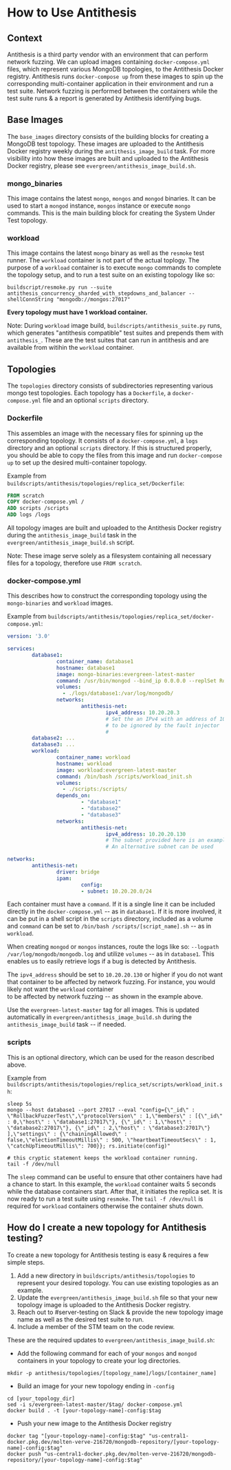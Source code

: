 # How to Use Antithesis

## Context
Antithesis is a third party vendor with an environment that can perform network fuzzing. We can 
upload images containing `docker-compose.yml` files, which represent various MongoDB topologies, to 
the Antithesis Docker registry. Antithesis runs `docker-compose up` from these images to spin up 
the corresponding multi-container application in their environment and run a test suite. Network 
fuzzing is performed between the containers while the test suite runs & a report is generated by 
Antithesis identifying bugs.

## Base Images
The `base_images` directory consists of the building blocks for creating a MongoDB test topology. 
These images are uploaded to the Antithesis Docker registry weekly during the 
`antithesis_image_build` task. For more visibility into how these images are built and uploaded to 
the Antithesis Docker registry, please see `evergreen/antithesis_image_build.sh`.

### mongo_binaries
This image contains the latest `mongo`, `mongos` and `mongod` binaries. It can be used to 
start a `mongod` instance, `mongos` instance or execute `mongo` commands. This is the main building 
block for creating the System Under Test topology.

### workload
This image contains the latest `mongo` binary as well as the `resmoke` test runner. The `workload` 
container is not part of the actual toplogy. The purpose of a `workload` container is to execute 
`mongo` commands to complete the topology setup, and to run a test suite on an existing topology 
like so:
```shell
buildscript/resmoke.py run --suite antithesis_concurrency_sharded_with_stepdowns_and_balancer --shellConnString "mongodb://mongos:27017"
```

**Every topology must have 1 workload container.**

Note: During `workload` image build, `buildscripts/antithesis_suite.py` runs, which generates 
"antithesis compatible" test suites and prepends them with `antithesis_`. These are the test suites 
that can run in antithesis and are available from witihin the `workload` container.

## Topologies
The `topologies` directory consists of subdirectories representing various mongo test topologies. 
Each topology has a `Dockerfile`, a `docker-compose.yml` file and an optional `scripts` directory.

### Dockerfile
This assembles an image with the necessary files for spinning up the corresponding topology. It 
consists of a `docker-compose.yml`, a `logs` directory and an optional `scripts` directory. If this 
is structured properly, you should be able to copy the files from this image and run 
`docker-compose up` to set up the desired multi-container topology.

Example from `buildscripts/antithesis/topologies/replica_set/Dockerfile`:
```Dockerfile
FROM scratch
COPY docker-compose.yml /
ADD scripts /scripts
ADD logs /logs
```

All topology images are built and uploaded to the Antithesis Docker registry during the 
`antithesis_image_build` task in the `evergreen/antithesis_image_build.sh` script.

Note: These image serve solely as a filesystem containing all necessary files for a topology, 
therefore use `FROM scratch`.

### docker-compose.yml
 This describes how to construct the corresponding topology using the 
 `mongo-binaries` and `workload` images.

Example from `buildscripts/antithesis/topologies/replica_set/docker-compose.yml`:
```yml
version: '3.0'

services:
        database1:
                container_name: database1
                hostname: database1
                image: mongo-binaries:evergreen-latest-master
                command: /usr/bin/mongod --bind_ip 0.0.0.0 --replSet RollbackFuzzerTest --logpath /var/log/mongodb/mongodb.log --setParameter enableTestCommands=1
                volumes:
                  - ./logs/database1:/var/log/mongodb/
                networks:
                        antithesis-net:
                                ipv4_address: 10.20.20.3
                                # Set the an IPv4 with an address of 10.20.20.130 or higher
                                # to be ignored by the fault injector
                                #
        database2: ...
        database3: ...
        workload:
                container_name: workload
                hostname: workload
                image: workload:evergreen-latest-master
                command: /bin/bash /scripts/workload_init.sh
                volumes:
                  - ./scripts:/scripts/
                depends_on:
                        - "database1"
                        - "database2"
                        - "database3"
                networks:
                        antithesis-net:
                                ipv4_address: 10.20.20.130
                                # The subnet provided here is an example
                                # An alternative subnet can be used

networks:
        antithesis-net:
                driver: bridge
                ipam:
                        config:
                        - subnet: 10.20.20.0/24

```

Each container must have a `command`. If it is a single line it can be included directly in the 
`docker-compose.yml` -- as in `database1`. If it is more involved, it can be put in a shell script 
in the `scripts` directory, included as a volume and `command` can be set to 
`/bin/bash /scripts/[script_name].sh` -- as in `workload`. 

When creating `mongod` or `mongos` instances, route the logs like so: 
`--logpath /var/log/mongodb/mongodb.log` and utilize `volumes` -- as in `database1`. This enables 
us to easily retrieve logs if a bug is detected by Antithesis.  

The `ipv4_address` should be set to `10.20.20.130` or higher if you do not want that container to 
be affected by network fuzzing. For instance, you would likely not want the `workload` container  
to be affected by network fuzzing -- as shown in the example above.

Use the `evergreen-latest-master` tag for all images. This is updated automatically in 
`evergreen/antithesis_image_build.sh` during the `antithesis_image_build` task -- if needed. 

### scripts
This is an optional directory, which can be used for the reason described above.

Example from `buildscripts/antithesis/topologies/replica_set/scripts/workload_init.sh`:
```shell
sleep 5s
mongo --host database1 --port 27017 --eval "config={\"_id\" : \"RollbackFuzzerTest\",\"protocolVersion\" : 1,\"members\" : [{\"_id\" : 0,\"host\" : \"database1:27017\"}, {\"_id\" : 1,\"host\" : \"database2:27017\"}, {\"_id\" : 2,\"host\" : \"database3:27017\"} ],\"settings\" : {\"chainingAllowed\" : false,\"electionTimeoutMillis\" : 500, \"heartbeatTimeoutSecs\" : 1, \"catchUpTimeoutMillis\": 700}}; rs.initiate(config)"

# this cryptic statement keeps the workload container running.
tail -f /dev/null
```
The `sleep` command can be useful to ensure that other containers have had a chance to start. In 
this example, the `workload` container waits 5 seconds while the database containers start. 
After that, it initiates the replica set. It is now ready to run a test suite using `resmoke`.
The `tail -f /dev/null` is required for `workload` containers otherwise the container shuts down.

## How do I create a new topology for Antithesis testing?
To create a new topology for Antithesis testing is easy & requires a few simple steps. 
1. Add a new directory in `buildscripts/antithesis/topologies` to represent your desired topology. 
You can use existing topologies as an example.
2. Update the `evergreen/antithesis_image_build.sh` file so that your new topology image is 
uploaded to the Antithesis Docker registry.
3. Reach out to #server-testing on Slack & provide the new topology image name as well as the 
   desired test suite to run.
4. Include a member of the STM team on the code review.
   
These are the required updates to `evergreen/antithesis_image_build.sh`:
- Add the following command for each of your `mongos` and `mongod` containers in your topology to 
create your log directories.
```shell
mkdir -p antithesis/topologies/[topology_name]/logs/[container_name]
```
     
- Build an image for your new topology ending in `-config`
```shell
cd [your_topology_dir]
sed -i s/evergreen-latest-master/$tag/ docker-compose.yml
docker build . -t [your-topology-name]-config:$tag
```
- Push your new image to the Antithesis Docker registry
```shell
docker tag "[your-topology-name]-config:$tag" "us-central1-docker.pkg.dev/molten-verve-216720/mongodb-repository/[your-topology-name]-config:$tag"
docker push "us-central1-docker.pkg.dev/molten-verve-216720/mongodb-repository/[your-topology-name]-config:$tag"
```

